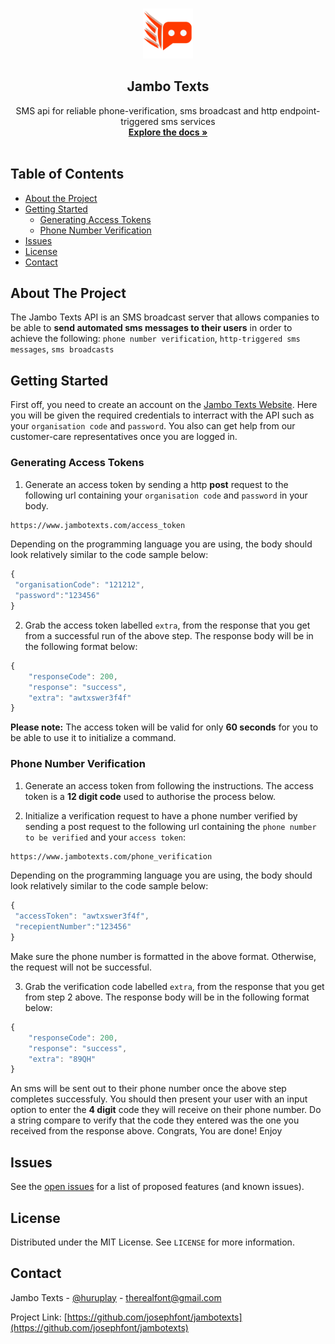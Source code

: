 <br />
<p align="center">
  <a href="https://github.com/josephfont/jambotext">
    <img src="logo_lg.png" alt="Logo" width="80" height="80">
  </a>

  <h2 align="center">Jambo Texts</h2>

  <p align="center">
    SMS api for reliable phone-verification, sms broadcast and http endpoint-triggered sms services
    <br />
    <a href="https://github.com/josephfont/jambotexts"><strong>Explore the docs »</strong></a>
    <br />
    <br />
    <!--a href="https://github.com/github_username/repo">View Demo</a>
    ·
    <a href="https://github.com/github_username/repo/issues">Report Bug</a>
    ·
    <a href="https://github.com/github_username/repo/issues">Request Feature</a-->
  </p>
</p>



<!-- TABLE OF CONTENTS -->
## Table of Contents

* [About the Project](#about-the-project)
* [Getting Started](#getting-started)
  * [Generating Access Tokens](#Generate-Access-Token)
  * [Phone Number Verification](#Phone-Number-Verification)
* [Issues](#Issues)
* [License](#license)
* [Contact](#contact)

<!-- ABOUT THE PROJECT -->
## About The Project

The Jambo Texts API is an SMS broadcast server that allows companies to be able to 
**send automated sms messages to their users** in order to achieve the following:
`phone number verification`, `http-triggered sms messages`, `sms broadcasts`

<!-- GETTING STARTED -->
## Getting Started

First off, you need to create an account on the [Jambo Texts Website](https://jambotexts.web.app). Here you will be given the required credentials to interract with the API such as your `organisation code` and `password`. You also can get help from our customer-care representatives once you are logged in.
### Generating Access Tokens

1. Generate an access token by sending a http **post** request to the following url containing your `organisation code` and `password` in your body.
```sh
https://www.jambotexts.com/access_token
```
Depending on the programming language you are using, the body should look relatively similar to the code sample below:
```javascript
{
 "organisationCode": "121212",
 "password":"123456"
}
```
2. Grab the access token labelled `extra`, from the response that you get from a successful run of the above step. The response body will be in the following format below:
```javascript
{
    "responseCode": 200,
    "response": "success",
    "extra": "awtxswer3f4f"
}
```
**Please note:** The access token will be valid for only **60 seconds** for you to be able to use it to initialize a command.

### Phone Number Verification
1. Generate an access token from following the instructions. The access token is a **12 digit code** used to authorise the process below.

2. Initialize a verification request to have a phone number verified by sending a post request to the following url containing the `phone number to be verified` and your `access token`:
```sh
https://www.jambotexts.com/phone_verification
```
Depending on the programming language you are using, the body should look relatively similar to the code sample below:
```javascript
{
 "accessToken": "awtxswer3f4f",
 "recepientNumber":"123456"
}
```
Make sure the phone number is formatted in the above format. Otherwise, the request will not be successful.

3. Grab the verification code labelled `extra`, from the response that you get from step 2 above. The response body will be in the following format below:
```javascript
{
    "responseCode": 200,
    "response": "success",
    "extra": "89QH"
}
```
An sms will be sent out to their phone number once the above step completes successfuly. You should then present your user with an input option to enter the **4 digit** code they will receive on their phone number. Do a string compare to verify that the code they entered was the one you received from the response above. 
Congrats, You are done! Enjoy

<!-- ROADMAP -->
## Issues

See the [open issues](https://github.com/josephfont/jambotexts/issues) for a list of proposed features (and known issues).



## License

Distributed under the MIT License. See `LICENSE` for more information.



<!-- CONTACT -->
## Contact

Jambo Texts - [@huruplay](https://twitter.com/huruplay) - therealfont@gmail.com

Project Link: [https://github.com/josephfont/jambotexts](https://github.com/josephfont/jambotexts)





<!-- MARKDOWN LINKS & IMAGES -->
<!-- https://www.markdownguide.org/basic-syntax/#reference-style-links -->
[contributors-shield]: https://img.shields.io/github/contributors/othneildrew/Best-README-Template.svg?style=flat-square
[contributors-url]: https://github.com/othneildrew/Best-README-Template/graphs/contributors
[forks-shield]: https://img.shields.io/github/forks/othneildrew/Best-README-Template.svg?style=flat-square
[forks-url]: https://github.com/othneildrew/Best-README-Template/network/members
[stars-shield]: https://img.shields.io/github/stars/othneildrew/Best-README-Template.svg?style=flat-square
[stars-url]: https://github.com/othneildrew/Best-README-Template/stargazers
[issues-shield]: https://img.shields.io/github/issues/othneildrew/Best-README-Template.svg?style=flat-square
[issues-url]: https://github.com/othneildrew/Best-README-Template/issues
[license-shield]: https://img.shields.io/github/license/othneildrew/Best-README-Template.svg?style=flat-square
[license-url]: https://github.com/othneildrew/Best-README-Template/blob/master/LICENSE.txt
[linkedin-shield]: https://img.shields.io/badge/-LinkedIn-black.svg?style=flat-square&logo=linkedin&colorB=555
[linkedin-url]: https://linkedin.com/in/othneildrew
[product-screenshot]: images/screenshot.png
